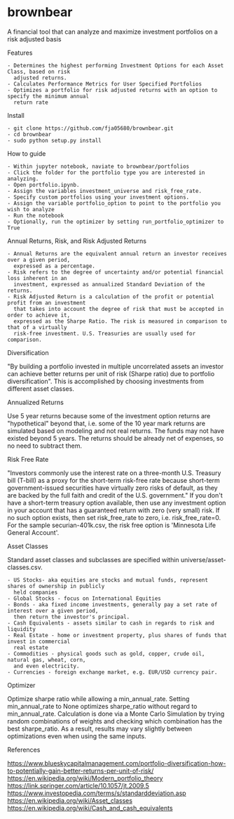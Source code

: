 brownbear
======

A financial tool that can analyze and maximize investment portfolios on a risk adjusted basis

Features

    - Determines the highest performing Investment Options for each Asset Class, based on risk
      adjusted returns.
    - Calculates Performance Metrics for User Specified Portfolios
    - Optimizes a portfolio for risk adjusted returns with an option to specify the minimum annual
      return rate

Install

    - git clone https://github.com/fja05680/brownbear.git
    - cd brownbear
    - sudo python setup.py install

How to guide

    - Within jupyter notebook, naviate to brownbear/portfolios
    - Click the folder for the portfolio type you are interested in analyzing.
    - Open portfolio.ipynb.
    - Assign the variables investment_universe and risk_free_rate.
    - Specify custom portfolios using your investment options.
    - Assign the variable portfolio_option to point to the portfolio you wish to analyze
    - Run the notebook
    - Optionally, run the optimizer by setting run_portfolio_optimizer to True

Annual Returns, Risk, and Risk Adjusted Returns

    - Annual Returns are the equivalent annual return an investor receives over a given period,
      expressed as a percentage.
    - Risk refers to the degree of uncertainty and/or potential financial loss inherent in an
      investment, expressed as annualized Standard Deviation of the returns.
    - Risk Adjusted Return is a calculation of the profit or potential profit from an investment
      that takes into account the degree of risk that must be accepted in order to achieve it,
      expressed as the Sharpe Ratio. The risk is measured in comparison to that of a virtually
      risk-free investment. U.S. Treasuries are usually used for comparison.

Diversification

"By building a portfolio invested in multiple uncorrelated assets an investor can achieve better
returns per unit of risk (Sharpe ratio) due to portfolio diversification". This is accomplished
by choosing investments from different asset classes.

Annualized Returns

Use 5 year returns because some of the investment option returns are "hypothetical" beyond that,
i.e. some of the 10 year mark returns are simulated based on modeling and not real returns.
The funds may not have existed beyond 5 years. The returns should be already net of expenses,
so no need to subtract them.

Risk Free Rate

"Investors commonly use the interest rate on a three-month U.S. Treasury bill (T-bill) as a proxy
for the short-term risk-free rate because short-term government-issued securities have virtually
zero risks of default, as they are backed by the full faith and credit of the U.S. government."
If you don't have a short-term treasury option available, then use any investment option in your
account that has a guaranteed return with zero (very small) risk. If no such option exists, then
set risk_free_rate to zero, i.e. risk_free_rate=0. For the sample securian-401k.csv, the risk free
option is 'Minnesota Life General Account'.

Asset Classes

Standard asset classes and subclasses are specified within universe/asset-classes.csv.

    - US Stocks- aka equities are stocks and mutual funds, represent shares of ownership in publicly
      held companies
    - Global Stocks - focus on International Equities
    - Bonds - aka fixed income investments, generally pay a set rate of interest over a given period,
      then return the investor's principal.
    - Cash Equivalents - assets similar to cash in regards to risk and liquidity
    - Real Estate - home or investment property, plus shares of funds that invest in commercial
      real estate
    - Commodities - physical goods such as gold, copper, crude oil, natural gas, wheat, corn,
      and even electricity.
    - Currencies - foreign exchange market, e.g. EUR/USD currency pair.

Optimizer

Optimize sharpe ratio while allowing a min_annual_rate. Setting min_annual_rate to None optimizes
sharpe_ratio without regard to min_annual_rate. Calculation is done via a Monte Carlo Simulation
by trying random combinations of weights and checking which combination has the best sharpe_ratio.
As a result, results may vary slightly between optimizations even when using the same inputs.

References

https://www.blueskycapitalmanagement.com/portfolio-diversification-how-to-potentially-gain-better-returns-per-unit-of-risk/  
https://en.wikipedia.org/wiki/Modern_portfolio_theory  
https://link.springer.com/article/10.1057/jt.2009.5  
https://www.investopedia.com/terms/s/standarddeviation.asp  
https://en.wikipedia.org/wiki/Asset_classes  
https://en.wikipedia.org/wiki/Cash_and_cash_equivalents

